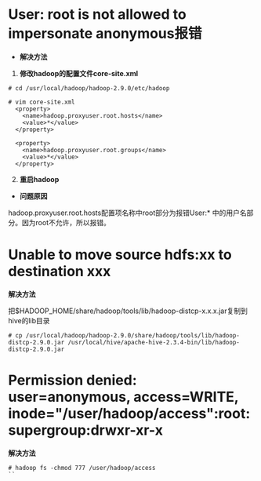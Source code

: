 # User: root is not allowed to impersonate anonymous报错

- **解决方法**

1. **修改hadoop的配置文件core-site.xml**

```
# cd /usr/local/hadoop/hadoop-2.9.0/etc/hadoop

# vim core-site.xml
  <property>
    <name>hadoop.proxyuser.root.hosts</name>
    <value>*</value>
  </property>

  <property>
    <name>hadoop.proxyuser.root.groups</name>
    <value>*</value>
  </property>
```

2. **重启hadoop**

- **问题原因**

hadoop.proxyuser.root.hosts配置项名称中root部分为报错User:* 中的用户名部分。因为root不允许，所以报错。

# Unable to move source hdfs:xx to destination xxx
**解决方法**

把$HADOOP_HOME/share/hadoop/tools/lib/hadoop-distcp-x.x.x.jar复制到hive的lib目录
```
# cp /usr/local/hadoop/hadoop-2.9.0/share/hadoop/tools/lib/hadoop-distcp-2.9.0.jar /usr/local/hive/apache-hive-2.3.4-bin/lib/hadoop-distcp-2.9.0.jar
```

# Permission denied: user=anonymous, access=WRITE, inode="/user/hadoop/access":root:supergroup:drwxr-xr-x
**解决方法**

```
# hadoop fs -chmod 777 /user/hadoop/access
``
